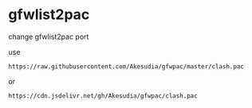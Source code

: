 # gfwlist2pac
change gfwlist2pac port

use 
```
https://raw.githubusercontent.com/Akesudia/gfwpac/master/clash.pac
```
or 
```
https://cdn.jsdelivr.net/gh/Akesudia/gfwpac/clash.pac
```